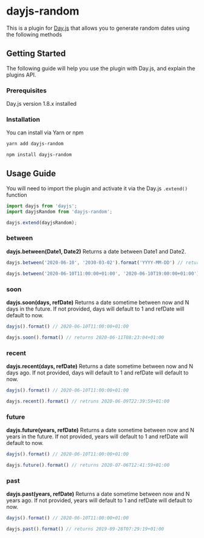 # dayjs-random

This is a plugin for [Day.js](https://github.com/iamkun/dayjs) that allows you to generate random dates using the following methods 

## Getting Started

The following guide will help you use the plugin with Day.js, and explain the plugins API.

### Prerequisites
Day.js version 1.8.x installed

### Installation
You can install via Yarn or npm

```bash
yarn add dayjs-random
```
```bash
npm install dayjs-random
```

## Usage Guide

You will need to import the plugin and activate it via the Day.js `.extend()` function

```javascript
import dayjs from 'dayjs';
import dayjsRandom from 'dayjs-random';

dayjs.extend(dayjsRandom);
```

### between
**dayjs.between(Date1, Date2)**
Returns a date between Date1 and Date2.
```javascript
dayjs.between('2020-06-10', '2030-03-02').format('YYYY-MM-DD') // returns 2026-08-27

dayjs.between('2020-06-10T11:00:00+01:00', '2020-06-10T19:00:00+01:00').format() // returns 2020-06-10T15:52:59+01:00
```

### soon
**dayjs.soon(days, refDate)**
Returns a date sometime between now and N days in the future. If not provided, days will default to 1 and refDate will default to now.
```javascript
dayjs().format() // 2020-06-10T11:00:00+01:00

dayjs.soon().format() // returns 2020-06-11T08:23:04+01:00

```

### recent
**dayjs.recent(days, refDate)**
Returns a date sometime between now and N days ago. If not provided, days will default to 1 and refDate will default to now.
```javascript
dayjs().format() // 2020-06-10T11:00:00+01:00

dayjs.recent().format() // retruns 2020-06-09T22:39:59+01:00
```

### future
**dayjs.future(years, refDate)**
Returns a date sometime between now and N years in the future. If not provided, years will default to 1 and refDate will default to now.
```javascript
dayjs().format() // 2020-06-10T11:00:00+01:00

dayjs.future().format() // returns 2020-07-06T12:41:59+01:00
```

### past
**dayjs.past(years, refDate)**
Returns a date sometime between now and N years ago. If not provided, years will default to 1 and refDate will default to now.
```javascript
dayjs().format() // 2020-06-10T11:00:00+01:00

dayjs.past().format() // returns 2019-09-28T07:29:19+01:00
```

